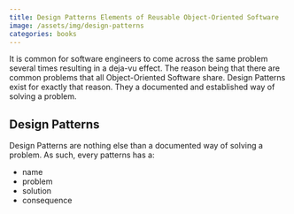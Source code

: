 ```yaml
---
title: Design Patterns Elements of Reusable Object-Oriented Software
image: /assets/img/design-patterns
categories: books
---
```


It is common for software engineers to come across the same problem several
times resulting in a deja-vu effect. The reason being that there are common
problems that all Object-Oriented Software share. Design Patterns exist for
exactly that reason. They a documented and established way of solving a problem.

## Design Patterns

Design Patterns are nothing else than a documented way of solving a problem. As
such, every patterns has a:

- name
- problem
- solution
- consequence
